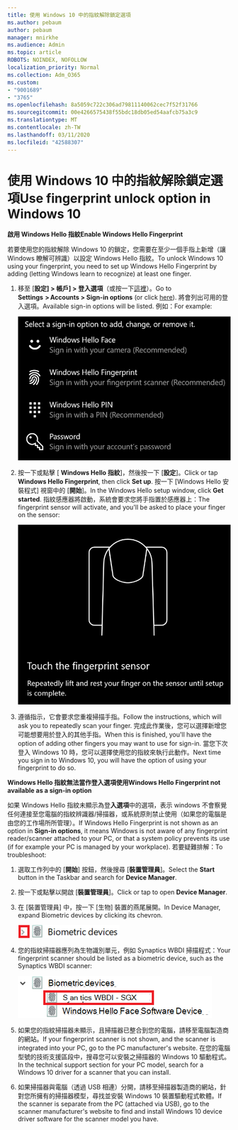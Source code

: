 ```yaml
---
title: 使用 Windows 10 中的指紋解除鎖定選項
ms.author: pebaum
author: pebaum
manager: mnirkhe
ms.audience: Admin
ms.topic: article
ROBOTS: NOINDEX, NOFOLLOW
localization_priority: Normal
ms.collection: Adm_O365
ms.custom:
- "9001689"
- "3765"
ms.openlocfilehash: 8a5059c722c306ad79811140062cec7f52f31766
ms.sourcegitcommit: 00e4266575438f55bdc18db05ed54aafcb75a3c9
ms.translationtype: MT
ms.contentlocale: zh-TW
ms.lasthandoff: 03/11/2020
ms.locfileid: "42588307"
---
```

# <a name="use-fingerprint-unlock-option-in-windows-10"></a><span data-ttu-id="7310a-102">使用 Windows 10 中的指紋解除鎖定選項</span><span class="sxs-lookup"><span data-stu-id="7310a-102">Use fingerprint unlock option in Windows 10</span></span>

<span data-ttu-id="7310a-103">**啟用 Windows Hello 指紋**</span><span class="sxs-lookup"><span data-stu-id="7310a-103">**Enable Windows Hello Fingerprint**</span></span>

<span data-ttu-id="7310a-104">若要使用您的指紋解除 Windows 10 的鎖定，您需要在至少一個手指上新增（讓 Windows 瞭解可辨識）以設定 Windows Hello 指紋。</span><span class="sxs-lookup"><span data-stu-id="7310a-104">To unlock Windows 10 using your fingerprint, you need to set up Windows Hello Fingerprint by adding (letting Windows learn to recognize) at least one finger.</span></span> 

1. <span data-ttu-id="7310a-105">移至 [**設定] > 帳戶] > 登入選項**（或按一下[這裡](ms-settings:signinoptions?activationSource=GetHelp)）。</span><span class="sxs-lookup"><span data-stu-id="7310a-105">Go to **Settings  > Accounts > Sign-in options** (or click [here](ms-settings:signinoptions?activationSource=GetHelp)).</span></span> <span data-ttu-id="7310a-106">將會列出可用的登入選項。</span><span class="sxs-lookup"><span data-stu-id="7310a-106">Available sign-in options will be listed.</span></span> <span data-ttu-id="7310a-107">例如：</span><span class="sxs-lookup"><span data-stu-id="7310a-107">For example:</span></span>

    ![登入選項。](media/sign-in-options.png)

2. <span data-ttu-id="7310a-109">按一下或點擊 [ **Windows Hello 指紋**]，然後按一下 [**設定**]。</span><span class="sxs-lookup"><span data-stu-id="7310a-109">Click or tap **Windows Hello Fingerprint**, then click **Set up**.</span></span> <span data-ttu-id="7310a-110">按一下 [Windows Hello 安裝程式] 視窗中的 [**開始**]。</span><span class="sxs-lookup"><span data-stu-id="7310a-110">In the Windows Hello setup window, click **Get started**.</span></span> <span data-ttu-id="7310a-111">指紋感應器將啟動，系統會要求您將手指置於感應器上：</span><span class="sxs-lookup"><span data-stu-id="7310a-111">The fingerprint sensor will activate, and you'll be asked to place your finger on the sensor:</span></span>

   ![指紋感應器。](media/fingerprint-sensor.png)

3. <span data-ttu-id="7310a-113">遵循指示，它會要求您重複掃描手指。</span><span class="sxs-lookup"><span data-stu-id="7310a-113">Follow the instructions, which will ask you to repeatedly scan your finger.</span></span> <span data-ttu-id="7310a-114">完成此作業後，您可以選擇新增您可能想要用於登入的其他手指。</span><span class="sxs-lookup"><span data-stu-id="7310a-114">When this is finished, you'll have the option of adding other fingers you may want to use for sign-in.</span></span> <span data-ttu-id="7310a-115">當您下次登入 Windows 10 時，您可以選擇使用您的指紋來執行此動作。</span><span class="sxs-lookup"><span data-stu-id="7310a-115">Next time you sign in to Windows 10, you will have the option of using your fingerprint to do so.</span></span>

<span data-ttu-id="7310a-116">**Windows Hello 指紋無法當作登入選項使用**</span><span class="sxs-lookup"><span data-stu-id="7310a-116">**Windows Hello Fingerprint not available as a sign-in option**</span></span>

<span data-ttu-id="7310a-117">如果 Windows Hello 指紋未顯示為登**入選項**中的選項，表示 windows 不會察覺任何連接至您電腦的指紋辨識器/掃描器，或系統原則禁止使用（如果您的電腦是由您的工作場所所管理）。</span><span class="sxs-lookup"><span data-stu-id="7310a-117">If Windows Hello Fingerprint is not shown as an option in **Sign-in options**, it means Windows is not aware of any fingerprint reader/scanner attached to your PC, or that a system policy prevents its use (if for example your PC is managed by your workplace).</span></span> <span data-ttu-id="7310a-118">若要疑難排解：</span><span class="sxs-lookup"><span data-stu-id="7310a-118">To troubleshoot:</span></span> 

1. <span data-ttu-id="7310a-119">選取工作列中的 [**開始**] 按鈕，然後搜尋 [**裝置管理員**]。</span><span class="sxs-lookup"><span data-stu-id="7310a-119">Select the **Start** button in the Taskbar and search for **Device Manager**.</span></span>

2. <span data-ttu-id="7310a-120">按一下或點擊以開啟 [**裝置管理員**]。</span><span class="sxs-lookup"><span data-stu-id="7310a-120">Click or tap to open **Device Manager**.</span></span>

3. <span data-ttu-id="7310a-121">在 [裝置管理員] 中，按一下 [生物] 裝置的燕尾展開。</span><span class="sxs-lookup"><span data-stu-id="7310a-121">In Device Manager, expand Biometric devices by clicking its chevron.</span></span>

   ![生物識別單元。](media/biometric-devices.png)

4. <span data-ttu-id="7310a-123">您的指紋掃描器應列為生物識別單元，例如 Synaptics WBDI 掃描程式：</span><span class="sxs-lookup"><span data-stu-id="7310a-123">Your fingerprint scanner should be listed as a biometric device, such as the Synaptics WBDI scanner:</span></span>

   ![生物識別單元。](media/biometric-devices-expanded.png)

5. <span data-ttu-id="7310a-125">如果您的指紋掃描器未顯示，且掃描器已整合到您的電腦，請移至電腦製造商的網站。</span><span class="sxs-lookup"><span data-stu-id="7310a-125">If your fingerprint scanner is not shown, and the scanner is integrated into your PC, go to the PC manufacturer's website.</span></span> <span data-ttu-id="7310a-126">在您的電腦型號的技術支援區段中，搜尋您可以安裝之掃描器的 Windows 10 驅動程式。</span><span class="sxs-lookup"><span data-stu-id="7310a-126">In the technical support section for your PC model, search for a Windows 10 driver for a scanner that you can install.</span></span>

6. <span data-ttu-id="7310a-127">如果掃描器與電腦（透過 USB 相連）分開，請移至掃描器製造商的網站，針對您所擁有的掃描器模型，尋找並安裝 Windows 10 裝置驅動程式軟體。</span><span class="sxs-lookup"><span data-stu-id="7310a-127">If the scanner is separate from the PC (attached via USB), go to the scanner manufacturer's website to find and install Windows 10 device driver software for the scanner model you have.</span></span>
